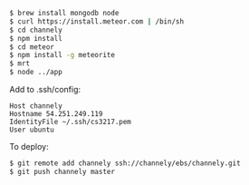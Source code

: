 ```bash
$ brew install mongodb node
$ curl https://install.meteor.com | /bin/sh
$ cd channely
$ npm install
$ cd meteor
$ npm install -g meteorite
$ mrt
$ node ../app
```

Add to .ssh/config:
```
Host channely
Hostname 54.251.249.119
IdentityFile ~/.ssh/cs3217.pem
User ubuntu
```

To deploy:
```bash
$ git remote add channely ssh://channely/ebs/channely.git
$ git push channely master
```